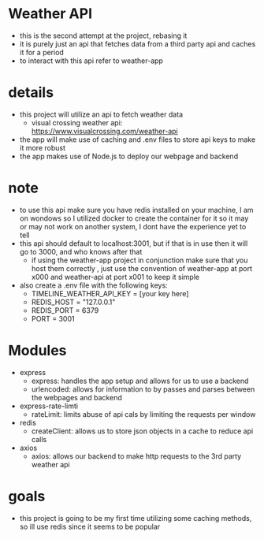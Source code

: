 # Weather API 
- this is the second attempt at the project, rebasing it
- it is purely just an api that fetches data from a third party api and caches it for a period
- to interact with this api refer to weather-app


# details
- this project will utilize an api to fetch weather data
  - visual crossing weather api: https://www.visualcrossing.com/weather-api
- the app will make use of caching and .env files to store api keys to make it more robust
- the app makes use of Node.js to deploy our webpage and backend

# note
- to use this api make sure you have redis installed on your machine, I am on wondows so I utilized docker to create the container for it so it may or may not work on another system, I dont have the experience yet to tell
- this api should default to localhost:3001, but if that is in use then it will go to 3000, and who knows after that
  - if using the weather-app project in conjunction make sure that you host them correctly , just use the convention of weather-app at port x000 and weather-api at port x001 to keep it simple
- also create a .env file with the following keys:
  - TIMELINE_WEATHER_API_KEY = [your key here]
  - REDIS_HOST = "127.0.0.1"
  - REDIS_PORT = 6379
  - PORT = 3001

# Modules
- express
  - express: handles the app setup and allows for us to use a backend
  - urlencoded: allows for information to by passes and parses between the webpages and backend
- express-rate-limti
  - rateLimit: limits abuse of api cals by limiting the requests per window
- redis
  - createClient: allows us to store json objects in a cache to reduce api calls
- axios
  - axios: allows our backend to make http requests to the 3rd party weather api

# goals
- this project is going to be my first time utilizing some caching methods, so ill use redis since it seems to be popular